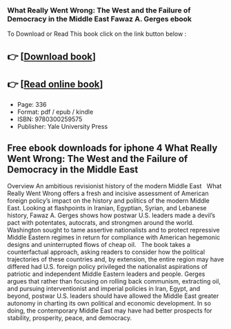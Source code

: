 ### What Really Went Wrong: The West and the Failure of Democracy in the Middle East Fawaz A. Gerges ebook

To Download or Read This book click on the link button below :

## 👉  [**[Download book](http://ebooksharez.info/download.php?group=book&from=github.com&id=709448&lnk=1079 "Download book")**]

## 👉  [**[Read online book](http://ebooksharez.info/download.php?group=book&from=github.com&id=709448&lnk=1079 "Read online book")**]


* Page: 336
* Format: pdf / epub / kindle
* ISBN: 9780300259575
* Publisher: Yale University Press



## Free ebook downloads for iphone 4 What Really Went Wrong: The West and the Failure of Democracy in the Middle East


Overview
An ambitious revisionist history of the modern Middle East
  
 What Really Went Wrong offers a fresh and incisive assessment of American foreign policy’s impact on the history and politics of the modern Middle East. Looking at flashpoints in Iranian, Egyptian, Syrian, and Lebanese history, Fawaz A. Gerges shows how postwar U.S. leaders made a devil’s pact with potentates, autocrats, and strongmen around the world. Washington sought to tame assertive nationalists and to protect repressive Middle Eastern regimes in return for compliance with American hegemonic designs and uninterrupted flows of cheap oil.
  
 The book takes a counterfactual approach, asking readers to consider how the political trajectories of these countries and, by extension, the entire region may have differed had U.S. foreign policy privileged the nationalist aspirations of patriotic and independent Middle Eastern leaders and people. Gerges argues that rather than focusing on rolling back communism, extracting oil, and pursuing interventionist and imperial policies in Iran, Egypt, and beyond, postwar U.S. leaders should have allowed the Middle East greater autonomy in charting its own political and economic development. In so doing, the contemporary Middle East may have had better prospects for stability, prosperity, peace, and democracy.



